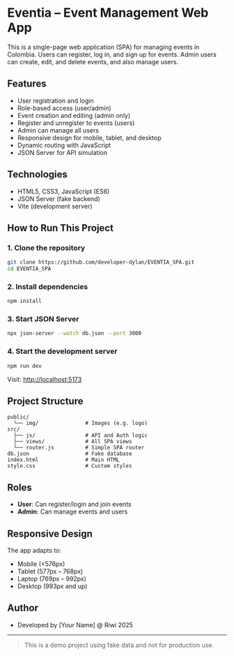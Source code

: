 # Eventia – Event Management Web App

This is a single-page web application (SPA) for managing events in Colombia. Users can register, log in, and sign up for events. Admin users can create, edit, and delete events, and also manage users.

## Features

- User registration and login
- Role-based access (user/admin)
- Event creation and editing (admin only)
- Register and unregister to events (users)
- Admin can manage all users
- Responsive design for mobile, tablet, and desktop
- Dynamic routing with JavaScript
- JSON Server for API simulation

## Technologies

- HTML5, CSS3, JavaScript (ES6)
- JSON Server (fake backend)
- Vite (development server)

## How to Run This Project

### 1. Clone the repository

```bash
git clone https://github.com/developer-dylan/EVENTIA_SPA.git
cd EVENTIA_SPA
```

### 2. Install dependencies

```bash
npm install
```

### 3. Start JSON Server

```bash
npx json-server --watch db.json --port 3000
```

### 4. Start the development server

```bash
npm run dev
```

Visit: [http://localhost:5173](http://localhost:5173)

## Project Structure

```
public/
  └── img/               # Images (e.g. logo)
src/
  ├── js/                # API and Auth logic
  ├── views/             # All SPA views
  └── router.js          # Simple SPA router
db.json                  # Fake database
index.html               # Main HTML
style.css                # Custom styles
```

## Roles

- **User**: Can register/login and join events
- **Admin**: Can manage events and users

## Responsive Design

The app adapts to:

- Mobile (<576px)
- Tablet (577px – 768px)
- Laptop (769px – 992px)
- Desktop (993px and up)

## Author

- Developed by [Your Name] @ Riwi 2025

---

> This is a demo project using fake data and not for production use.
